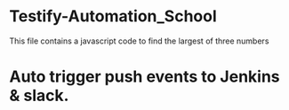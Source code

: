 # Testify-Automation_School

This file contains a javascript code to find the largest of three numbers

# Auto trigger push events to Jenkins & slack.
